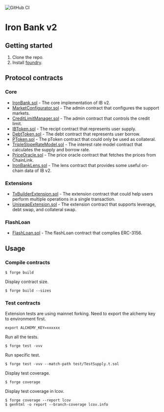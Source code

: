 ![GitHub CI](https://github.com/ibdotxyz/ib-v2/actions/workflows/test.yml/badge.svg)

# Iron Bank v2

## Getting started

1. Clone the repo.
2. Install [foundry](https://github.com/foundry-rs/foundry).

## Protocol contracts

### Core

- [IronBank.sol](https://github.com/ibdotxyz/ib-v2/blob/main/src/protocol/pool/IronBank.sol) - The core implementation of IB v2.
- [MarketConfigurator.sol](https://github.com/ibdotxyz/ib-v2/blob/main/src/protocol/pool/MarketConfigurator.sol) - The admin contract that configures the support markets.
- [CreditLimitManager.sol](https://github.com/ibdotxyz/ib-v2/blob/main/src/protocol/pool/CreditLimitManager.sol) - The admin contract that controls the credit limit.
- [IBToken.sol](https://github.com/ibdotxyz/ib-v2/blob/main/src/protocol/token/IBToken.sol) - The recipt contract that represents user supply.
- [DebtToken.sol](https://github.com/ibdotxyz/ib-v2/blob/main/src/protocol/token/DebtToken.sol) - The debt contract that represents user borrow.
- [PToken.sol](https://github.com/ibdotxyz/ib-v2/blob/main/src/protocol/token/PToken.sol) - The pToken contract that could only be used as collateral.
- [TripleSlopeRateModel.sol](https://github.com/ibdotxyz/ib-v2/blob/main/src/protocol/pool/interest-rate-model/TripleSlopeRateModel.sol) - The interest rate model contract that calculates the supply and borrow rate.
- [PriceOracle.sol](https://github.com/ibdotxyz/ib-v2/blob/main/src/protocol/oracle/PriceOracle.sol) - The price oracle contract that fetches the prices from ChainLink.
- [IronBankLens.sol](https://github.com/ibdotxyz/ib-v2/blob/main/src/protocol/lens/IronBankLens.sol) - The lens contract that provides some useful on-chain data of IB v2.

### Extensions

- [TxBuilderExtension.sol](https://github.com/ibdotxyz/ib-v2/blob/main/src/extensions/TxBuilderExtension.sol) - The extension contract that could help users perform multiple operations in a single transaction.
- [UniswapExtension.sol](https://github.com/ibdotxyz/ib-v2/blob/main/src/extensions/UniswapExtension.sol) - The extension contract that supports leverage, debt swap, and collateral swap.

### FlashLoan

- [FlashLoan.sol](https://github.com/ibdotxyz/ib-v2/blob/main/src/flashLoan/FlashLoan.sol) - The flashLoan contract that complies ERC-3156.

## Usage

### Compile contracts

```
$ forge build
```

Display contract size.

```
$ forge build --sizes
```

### Test contracts

Extension tests are using mainnet forking. Need to export the alchemy key to environment first.

```
export ALCHEMY_KEY=xxxxxx
```

Run all the tests.

```
$ forge test -vvv
```

Run specific test.

```
$ forge test -vvv --match-path test/TestSupply.t.sol
```

Display test coverage.

```
$ forge coverage
```

Display test coverage in lcov.

```
$ forge coverage --report lcov
$ genhtml -o report --branch-coverage lcov.info
```
